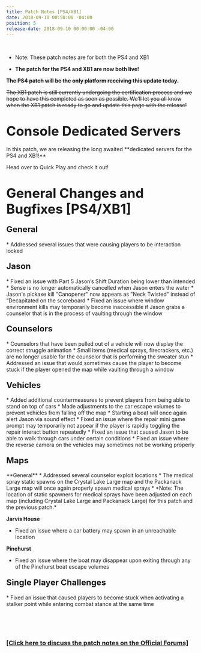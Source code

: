 ```yaml
---
title: Patch Notes [PS4/XB1]
date: 2018-09-10 00:50:00 -04:00
position: 5
release-date: 2018-09-10 00:00:00 -04:00
---
```


<p>&nbsp;</p>

* Note: These patch notes are for both the PS4 and XB1

* **The patch for the PS4 and XB1 are now both live!**

~~**The PS4 patch will be the only platform receiving this update today.**~~

~~The XB1 patch is still currently undergoing the certification process and we hope to have this completed as soon as possible.
We’ll let you all know when the XB1 patch is ready to go and update this page with the release!~~

<h1 style="text-align: left;"><span style="font-size:35px;"><strong>Console Dedicated Servers</strong></span></h1>
In this patch, we are releasing the long awaited **dedicated servers for the PS4 and XB1!** 

Head over to Quick Play and check it out!


<h1 style="text-align: left;"><span style="font-size:35px;"><strong>General Changes and Bugfixes [PS4/XB1]</strong></span></h1>


<h4 style="text-align: left;"><span style="font-size:22px;">General</span></h4>
* Addressed several issues that were causing players to be interaction locked



<h4 style="text-align: left;"><span style="font-size:22px;">Jason</span></h4>
* Fixed an issue with Part 5 Jason’s Shift Duration being lower than intended
* Sense is no longer automatically cancelled when Jason enters the water
* Jason's pickaxe kill "Canopener" now appears as "Neck Twisted" instead of “Decapitated on the scoreboard
* Fixed an issue where window environment kills may temporarily become inaccessible if Jason grabs a counselor that is in the process of vaulting through the window



<h4 style="text-align: left;"><span style="font-size:22px;">Counselors</span></h4>
* Counselors that have been pulled out of a vehicle will now display the correct struggle animation
* Small items (medical sprays, firecrackers, etc.) are no longer usable for the counselor that is performing the sweater stun
* Addressed an issue that would sometimes cause the player to become stuck if the player opened the map while vaulting through a window



<h4 style="text-align: left;"><span style="font-size:22px;">Vehicles</span></h4>
* Added additional countermeasures to prevent players from being able to stand on top of cars
* Made adjustments to the car escape volumes to prevent vehicles from falling off the map
* Starting a boat will once again alert Jason via sound effect
* Fixed an issue where the repair mini game prompt may temporarily not appear if the player is rapidly toggling the repair interact button repeatedly
* Fixed an issue that caused Jason to be able to walk through cars under certain conditions
* Fixed an issue where the reverse camera on the vehicles may sometimes not be working properly



<h4 style="text-align: left;"><span style="font-size:22px;">Maps</span></h4>
**General**
* Addressed several counselor exploit locations
* The medical spray static spawns on the Crystal Lake Large map and the Packanack Large map will once again properly spawn medical sprays
    * *Note: The location of static spawners for medical sprays have been adjusted on each map (including Crystal Lake Large and Packanack Large) for this patch and the previous patch.*

**Jarvis House**
* Fixed an issue where a car battery may spawn in an unreachable location

**Pinehurst**
*  Fixed an issue where the boat may disappear upon exiting through any of the Pinehurst boat escape volumes


<h4 style="text-align: left;"><span style="font-size:22px;">Single Player Challenges</span></h4>
* Fixed an issue that caused players to become stuck when activating a stalker point while entering combat stance at the same time

<p>&nbsp;</p>
<p>&nbsp;</p>

### [[Click here to discuss the patch notes on the Official Forums]](http://forum.f13game.com/topic/21208-patch-notes-ps4xb1-dedicated-servers-09102018/)